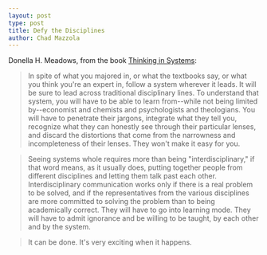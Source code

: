 ```yaml
---
layout: post
type: post
title: Defy the Disciplines
author: Chad Mazzola
---
```


Donella H. Meadows, from the book [Thinking in Systems](http://www.amazon.com/Thinking-Systems-Donella-H-Meadows/dp/1603580557):

> In spite of what you majored in, or what the textbooks say, or what you think you're an expert in, follow a system wherever it leads. It will be sure to lead across traditional disciplinary lines. To understand that system, you will have to be able to learn from--while not being limited by--economist and chemists and psychologists and theologians. You will have to penetrate their jargons, integrate what they tell you, recognize what they can honestly see through their particular lenses, and discard the distortions that come from the narrowness and incompleteness of their lenses. They won't make it easy for you.

> Seeing systems whole requires more than being "interdisciplinary," if that word means, as it usually does, putting together people from different disciplines and letting them talk past each other. Interdisciplinary communication works only if there is a real problem to be solved, and if the representatives from the various disciplines are more committed to solving the problem than to being academically correct. They will have to go into learning mode. They will have to admit ignorance and be willing to be taught, by each other and by the system.

> It can be done. It's very exciting when it happens.
